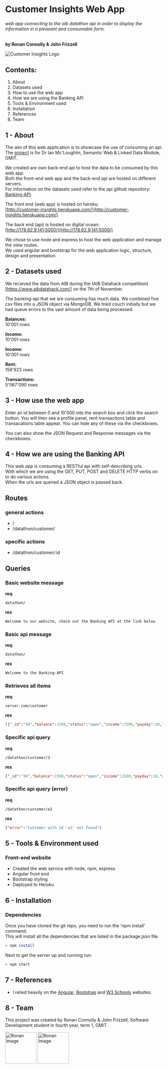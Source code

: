 # Customer Insights Web App
###### web app connecting to the aib datathon api in order to display the information in a pleasant and consumable form.
**by Ronan Connolly & John Frizzell**  

![Customer Insights Logo](https://www.iiflw.com/files/assets/prelogin/insightanalysis/images/NewsandInsights_header_banner.jpeg "Customer Insights")

Contents:
---------
1. About
2. Datasets used
3. How to use the web app
4. How we are using the Banking API
5. Tools & Environment used
6. Installation
7. References
8. Team
  
1 - About
---
The aim of this web application is to showcase the use of consuming an api.  
The [project](https://gist.github.com/ianmcloughlin/53d5f1655bc276373625) is for Dr Ian Mc'Loughlin, Semantic Web & Linked Data Module, GMIT.    
  
We created are own back-end api to host the data to be consumed by this web app.  
Both the front-end web app and the back-end api are hosted on different servers.  
For information on the datasets used refer to the api github repository:   [Banking-API](https://github.com/JohnMalmsteen/aib-datathon).  
  
The front end (web app) is hosted on heroku:  
[http://customer-insights.herokuapp.com/](http://customer-insights.herokuapp.com/)  
  
The back end (api) is hosted on digital ocean:  
[http://178.62.9.141:5000/](http://178.62.9.141:5000/)  
  
We chose to use node and express to host the web application and manage the view routes.  
We used angular and bootstrap for the web application logic, structure, design and presentation.  

  
2 - Datasets used
---
We recieved the data from AIB during the (AIB Datahack competition)[https://www.aibdatahack.com/] on the 7th of November.

The banking-api that we are consuming has much data.
We combined five csv files into a JSON object via MongoDB.
We tried couch initially but we had queue errors to the vast amount of data being processed.

**Balances:**  
10'001 rows  

**Income:**  
10'001 rows  

**Income:**  
10'001 rows  
  
**Rent:**   
158'923 rows  
  
**Transactions:**  
5'067'090 rows    

  
3 -  How use the web app
---
Enter an id between 0 and 10'000 into the search box and click the search button.
You will then see a profile panel, rent-transactions table and transacations table appear.
You can hide any of these via the checkboxes.

You can also show the JSON Request and Response messages via the checkboxes.
  
  
4 - How we are using the Banking API
---

This web app is consuming a RESTful api with self-describing urls.  
With which we are using the GET, PUT, POST and DELETE HTTP verbs on to do various actions.  
When the urls are queried a JSON object is passed back.  
  
## Routes
### general actions  
 - /  
 - /datathon/customer/
  
### specific actions  
 - /datathon/customer/:id
 
## Queries
### Basic website message  
**req**  
```
datathon/  
```
**res**  
```html
Welcome to our website, check out the Banking API at the link below
```

### Basic api message  
**req**  
```
datathon/  
```
**res**  
```html
Welcome to the Banking-API
```

### Retrieves all items  
**req**  
```
server.com/customer  
```
**res**  
```json
[{"_id":"34","balance":1500,"status":"open","income":2500,"payday":20,"age":33,"sex":"F","county":"CORK"}, {"_id":"23","balance":6000,"status":"open","income":1250,"payday":21,"age":34,"sex":"F","county":"CARLOW"}, {"_id":"3434","balance":2500,"status":"open","income":2500,"payday":20,"age":51,"sex":"F","county":"CORK"}, {"_id":"1212","balance":4500,"status":"open","income":2750,"payday":21,"age":36,"sex":"M","county":"DUBLIN"}]
```
  
### Specific api query  
**req**   
```
/datathon/customer/3    
```
**res**  
```json
{"_id":"34","balance":1500,"status":"open","income":2500,"payday":20,"age":33,"sex":"F","county":"CORK","rent_transactions":[{"rent_date":"2015-05-24T23:00:00.000Z","ammount":700},{"rent_date":"2015-08-23T23:00:00.000Z","ammount":700},{"rent_date":"2015-02-23T00:00:00.000Z","ammount":700},{"rent_date":"2015-03-23T00:00:00.000Z","ammount":700},{"rent_date":"2014-08-24T23:00:00.000Z","ammount":700},{"rent_date":"2014-11-24T00:00:00.000Z","ammount":700},{"rent_date":"2014-09-22T23:00:00.000Z","ammount":700},{"rent_date":"2015-09-22T23:00:00.000Z","ammount":700},{"rent_date":"2014-10-22T23:00:00.000Z","ammount":700},{"rent_date":"2015-07-22T23:00:00.000Z","ammount":700},{"rent_date":"2014-07-22T23:00:00.000Z","ammount":700},{"rent_date":"2015-04-22T23:00:00.000Z","ammount":700},{"rent_date":"2015-06-22T23:00:00.000Z","ammount":700},{"rent_date":"2015-10-22T23:00:00.000Z","ammount":700},{"rent_date":"2014-12-23T00:00:00.000Z","ammount":700},{"rent_date":"2015-01-23T00:00:00.000Z","ammount":700}]}
```

### Specific api query (error)  
**req**   
```
/datathon/customer/e2    
```
**res**  
```json
{"error":"Customer with id 'e2' not found"}
```
  
5 - Tools & Environment used
---
### Front-end website 
 - Created the web service with node, npm, express
 - Angular front end
 - Bootstrap styling
 - Deployed to Heroku
  
6 - Installation
---
### Dependencies  
Once you have cloned the git repo, you need to run the 'npm install' command.  
This will install all the dependencies that are listed in the package.json file.  
```sh
> npm install
```
  
Next to get the server up and running run:  
```sh
> npm start
```

7 - References
---
- I relied heavily on the [Angular](https://docs.angularjs.org/api), [Bootstrap](http://getbootstrap.com/css/) and [W3 Schools](http://www.w3schools.com/html/default.asp) websites.
  
8 - Team
---
This project was created by Ronan Connolly & John Frizzell, Software Development student in fourth year, term 1, GMIT.  

<a href="https://github.com/RonanC"><img src="https://github.com/RonanC/DodgySpike/blob/master/PromoImages/Ronan.png" width="100px" height="100px" title="Ronan" alt="Ronan Image"/></a> <a href="https://github.com/JohnMalmsteen"><img src="https://avatars1.githubusercontent.com/u/7085486?v=3&s=400" width="100px" height="100px" title="Ronan" alt="Ronan Image"/></a>
